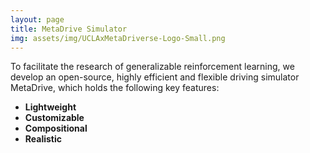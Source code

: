 ```yaml
---
layout: page
title: MetaDrive Simulator
img: assets/img/UCLAxMetaDriverse-Logo-Small.png
---
```

<p>
        To facilitate the research of generalizable reinforcement learning, we develop an open-source, highly efficient
        and flexible driving simulator MetaDrive, which holds the following key features:
</p>
<ul>
    <li>
        <b>Lightweight</b>
    </li>
    <li>
        <b>Customizable</b>
    </li>
    <li>
        <b>Compositional</b>
    </li>
    <li>
        <b>Realistic</b>
    </li>
</ul>